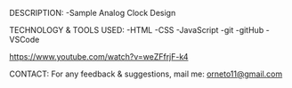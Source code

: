 DESCRIPTION:
	-Sample Analog Clock Design 


TECHNOLOGY & TOOLS USED:
	-HTML
	-CSS
  -JavaScript
	-git
	-gitHub
	-VSCode
	
 https://www.youtube.com/watch?v=weZFfrjF-k4


CONTACT:
For any feedback & suggestions,
mail me: orneto11@gmail.com

